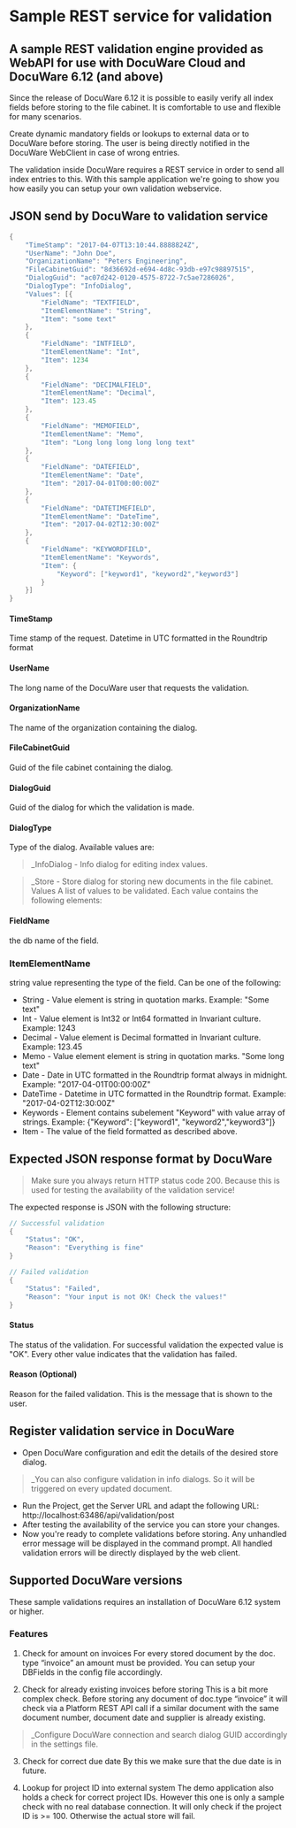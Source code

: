 # Sample REST service for validation

## A sample REST validation engine provided as WebAPI for use with DocuWare Cloud and DocuWare 6.12 (and above)


Since the release of DocuWare 6.12 it is possible to easily verify all index fields before storing to the file cabinet. It is comfortable to use and flexible for many scenarios.

Create dynamic mandatory fields or lookups to external data or to DocuWare before storing. The user is being directly notified in the DocuWare WebClient in case of wrong entries.

The validation inside DocuWare requires a REST service in order to send all index entries to this. With this sample application we're going to show you how easily you can setup your own validation webservice.

## JSON send by DocuWare to validation service

```c#
{
	"TimeStamp": "2017-04-07T13:10:44.8888824Z",
	"UserName": "John Doe",
	"OrganizationName": "Peters Engineering",
	"FileCabinetGuid": "8d36692d-e694-4d8c-93db-e97c98897515",
	"DialogGuid": "ac07d242-0120-4575-8722-7c5ae7286026",
	"DialogType": "InfoDialog",
	"Values": [{
		"FieldName": "TEXTFIELD",
		"ItemElementName": "String",
		"Item": "some text"
	},
	{
		"FieldName": "INTFIELD",
		"ItemElementName": "Int",
		"Item": 1234
	},
	{
		"FieldName": "DECIMALFIELD",
		"ItemElementName": "Decimal",
		"Item": 123.45
	},
	{
		"FieldName": "MEMOFIELD",
		"ItemElementName": "Memo",
		"Item": "Long long long long long text"
	},
	{
		"FieldName": "DATEFIELD",
		"ItemElementName": "Date",
		"Item": "2017-04-01T00:00:00Z"
	},
	{
		"FieldName": "DATETIMEFIELD",
		"ItemElementName": "DateTime",
		"Item": "2017-04-02T12:30:00Z"
	},
	{
		"FieldName": "KEYWORDFIELD",
		"ItemElementName": "Keywords",
		"Item": {
			"Keyword": ["keyword1", "keyword2","keyword3"]
		}
	}]
}

```

#### TimeStamp
Time stamp of the request. Datetime in UTC formatted in the Roundtrip format

#### UserName
The long name of the DocuWare user that requests the validation.

#### OrganizationName
The name of the organization containing the dialog.

####  FileCabinetGuid
Guid of the file cabinet containing the dialog.

#### DialogGuid
Guid of the dialog for which the validation is made.

#### DialogType
Type of the dialog. Available values are:

> _InfoDialog - Info dialog for editing index values.

> _Store - Store dialog for storing new documents in the file cabinet.
Values
A list of values to be validated. Each value contains the following elements:

#### FieldName
the db name of the field.
### ItemElementName
 string value representing the type of the field. Can be one of the following:
- String - Value element is string in quotation marks. Example: "Some text"
- Int - Value element is Int32 or Int64 formatted in Invariant culture. Example: 1243
- Decimal - Value element is Decimal formatted in Invariant culture. Example: 123.45
- Memo - Value element element is string in quotation marks. "Some long text"
- Date - Date in UTC formatted in the Roundtrip format always in midnight. Example: "2017-04-01T00:00:00Z"
- DateTime - Datetime in UTC formatted in the Roundtrip format. Example: "2017-04-02T12:30:00Z"
- Keywords - Element contains subelement "Keyword" with value array of strings. Example: {"Keyword": ["keyword1", "keyword2","keyword3"]}
- Item - The value of the field formatted as described above.

## Expected JSON response format by DocuWare
> Make sure you always return HTTP status code 200. Because this is used for testing the availability of the validation service!

The expected response is JSON with the following structure:
```c#
// Successful validation
{
	"Status": "OK",
	"Reason": "Everything is fine"
}

// Failed validation
{
	"Status": "Failed",
	"Reason": "Your input is not OK! Check the values!"
}
```
#### Status
The status of the validation. For successful validation the expected value is "OK". Every other value indicates that the validation has failed.

#### Reason (Optional)
Reason for the failed validation. This is the message that is shown to the user.

## Register validation service in DocuWare
- Open DocuWare configuration and edit the details of the desired store dialog. 
> _You can also configure validation in info dialogs. So it will be triggered on every updated document.

- Run the Project, get the Server URL and adapt the following URL: http://localhost:63486/api/validation/post
- After testing the availability of the service you can store your changes.
- Now you're ready to complete validations before storing. Any unhandled error message will be displayed in the command prompt. All handled validation errors will be directly displayed by the web client.

## Supported DocuWare versions
These sample validations requires an installation of DocuWare 6.12 system or higher.

### Features
1. Check for amount on invoices
For every stored document by the doc. type “invoice” an amount must be provided. You can setup your DBFields in the config file accordingly.  

2. Check for already existing invoices before storing
This is a bit more complex check. Before storing any document of doc.type “invoice” it will check via a Platform REST API call if a similar document with the same document number, document date and supplier is already existing. 
> _Configure DocuWare connection and search dialog GUID accordingly in the settings file. 

3. Check for correct due date
By this we make sure that the due date is in future. 

4. Lookup for project ID into external system
The demo application also holds a check for correct project IDs. However this one is only a sample check with no real database connection. It will only check if the project ID is >= 100. Otherwise the actual store will fail. 



